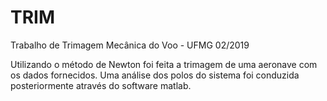 # TRIM
Trabalho de Trimagem Mecânica do Voo - UFMG 02/2019

Utilizando o método de Newton foi feita a trimagem de uma aeronave com os dados fornecidos.
Uma análise dos polos do sistema foi conduzida posteriormente através do software matlab.
